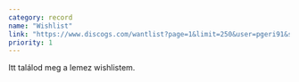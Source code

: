 ```yaml
---
category: record
name: "Wishlist"
link: "https://www.discogs.com/wantlist?page=1&limit=250&user=pgeri91&sort=artist&sort_order=asc&layout=big"
priority: 1
---
```

Itt találod meg a lemez wishlistem.